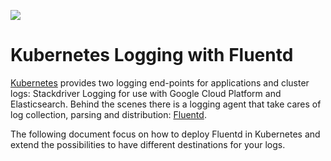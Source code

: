 ![](imgs/logo_documentation_0.10.png)

# Kubernetes Logging with Fluentd

[Kubernetes](http://kubernetes.io) provides two logging end-points for applications and cluster logs: Stackdriver Logging for use with Google Cloud Platform and Elasticsearch. Behind the scenes there is a logging agent that take cares of log collection, parsing and distribution: [Fluentd](http://www.fluentd.org).

The following document focus on how to deploy Fluentd in Kubernetes and extend the possibilities to have different destinations for your logs.
